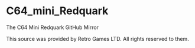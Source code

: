 # C64_mini_Redquark
The C64 Mini Redquark GitHub Mirror

This source was provided by Retro Games LTD. All rights reserved to them.

